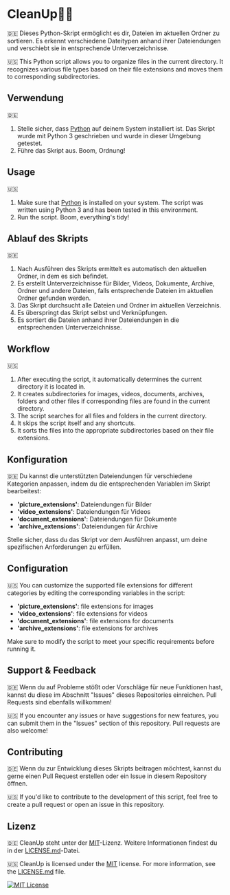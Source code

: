 # CleanUp🧹💨
🇩🇪 Dieses Python-Skript ermöglicht es dir, Dateien im aktuellen Ordner zu sortieren. Es erkennt verschiedene Dateitypen anhand ihrer Dateiendungen und verschiebt sie in entsprechende Unterverzeichnisse.

🇺🇸 This Python script allows you to organize files in the current directory. It recognizes various file types based on their file extensions and moves them to corresponding subdirectories.


## Verwendung
🇩🇪
1. Stelle sicher, dass [Python](https://www.python.org/downloads/) auf deinem System installiert ist. Das Skript wurde mit Python 3 geschrieben und wurde in dieser Umgebung getestet.
2. Führe das Skript aus. Boom, Ordnung!

## Usage
🇺🇸
1. Make sure that [Python](https://www.python.org/downloads/) is installed on your system. The script was written using Python 3 and has been tested in this environment.
2. Run the script. Boom, everything's tidy!


## Ablauf des Skripts
🇩🇪
1. Nach Ausführen des Skripts ermittelt es automatisch den aktuellen Ordner, in dem es sich befindet.
2. Es erstellt Unterverzeichnisse für Bilder, Videos, Dokumente, Archive, Ordner und andere Dateien, falls entsprechende Dateien im aktuellen Ordner gefunden werden.
3. Das Skript durchsucht alle Dateien und Ordner im aktuellen Verzeichnis.
4. Es überspringt das Skript selbst und Verknüpfungen.
5. Es sortiert die Dateien anhand ihrer Dateiendungen in die entsprechenden Unterverzeichnisse.

## Workflow
🇺🇸
1. After executing the script, it automatically determines the current directory it is located in.
2. It creates subdirectories for images, videos, documents, archives, folders and other files if corresponding files are found in the current directory.
3. The script searches for all files and folders in the current directory.
4. It skips the script itself and any shortcuts.
5. It sorts the files into the appropriate subdirectories based on their file extensions.


## Konfiguration
🇩🇪 Du kannst die unterstützten Dateiendungen für verschiedene Kategorien anpassen, indem du die entsprechenden Variablen im Skript bearbeitest:

- **'picture_extensions'**: Dateiendungen für Bilder
- **'video_extensions'**: Dateiendungen für Videos
- **'document_extensions'**: Dateiendungen für Dokumente
- **'archive_extensions'**: Dateiendungen für Archive

Stelle sicher, dass du das Skript vor dem Ausführen anpasst, um deine spezifischen Anforderungen zu erfüllen.

## Configuration
🇺🇸 You can customize the supported file extensions for different categories by editing the corresponding variables in the script:

- **'picture_extensions'**: file extensions for images
- **'video_extensions'**: file extensions for videos
- **'document_extensions'**: file extensions for documents
- **'archive_extensions'**: file extensions for archives

Make sure to modify the script to meet your specific requirements before running it.


## Support & Feedback
🇩🇪 Wenn du auf Probleme stößt oder Vorschläge für neue Funktionen hast, kannst du diese im Abschnitt "Issues" dieses Repositories einreichen. Pull Requests sind ebenfalls willkommen!

🇺🇸 If you encounter any issues or have suggestions for new features, you can submit them in the "Issues" section of this repository. Pull requests are also welcome!


## Contributing
🇩🇪 Wenn du zur Entwicklung dieses Skripts beitragen möchtest, kannst du gerne einen Pull Request erstellen oder ein Issue in diesem Repository öffnen.

🇺🇸 If you'd like to contribute to the development of this script, feel free to create a pull request or open an issue in this repository.


## Lizenz
🇩🇪 CleanUp steht unter der [MIT](https://choosealicense.com/licenses/mit/)-Lizenz. Weitere Informationen findest du in der [LICENSE.md](https://github.com/TravikSkoot/CleanUp/blob/main/LICENSE)-Datei.

🇺🇸 CleanUp is licensed under the [MIT](https://choosealicense.com/licenses/mit/) license. For more information, see the [LICENSE.md](https://github.com/TravikSkoot/CleanUp/blob/main/LICENSE) file.

[![MIT License](https://img.shields.io/badge/License-MIT-green.svg)](https://choosealicense.com/licenses/mit/)